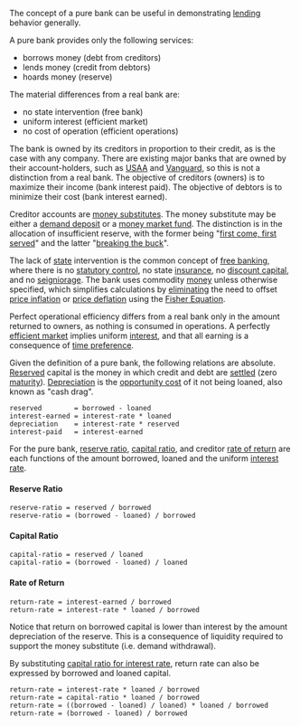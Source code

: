 The concept of a pure bank can be useful in demonstrating [lending](Glossary#lend) behavior generally.

A pure bank provides only the following services:

* borrows money (debt from creditors)
* lends money (credit from debtors)
* hoards money (reserve)

The material differences from a real bank are:

* no state intervention (free bank)
* uniform interest (efficient market)
* no cost of operation (efficient operations)

The bank is owned by its creditors in proportion to their credit, as is the case with any company. There are existing major banks that are owned by their account-holders, such as [USAA](https://www.usaa.com) and [Vanguard](https://investor.vanguard.com), so this is not a distinction from a real bank. The objective of creditors (owners) is to maximize their income (bank interest paid). The objective of debtors is to minimize their cost (bank interest earned).

Creditor accounts are [money substitutes](https://wiki.mises.org/wiki/Money_substitutes). The money substitute may be either a [demand deposit](https://en.wikipedia.org/wiki/Demand_deposit) or a [money market fund](https://en.wikipedia.org/wiki/Money_market_fund). The distinction is in the allocation of insufficient reserve, with the former being "[first come, first served](https://en.wikipedia.org/wiki/Bank_run)" and the latter "[breaking the buck](https://en.wikipedia.org/wiki/Money_market_fund#Breaking_the_buck)".

The lack of [state](Glossary#state) intervention is the common concept of [free banking](https://en.wikipedia.org/wiki/Free_banking), where there is no [statutory control](https://en.wikipedia.org/wiki/Federal_Reserve), no state [insurance](https://www.fdic.gov), no [discount capital](https://en.wikipedia.org/wiki/Discount_window), and no [seigniorage](https://en.wikipedia.org/wiki/Seigniorage). The bank uses commodity [money](Money-Taxonomy) unless otherwise specified, which simplifies calculations by [eliminating](Inflation-Principle) the need to offset [price inflation](https://en.wikipedia.org/wiki/Inflation) or [price deflation](https://en.wikipedia.org/wiki/Deflation) using the [Fisher Equation](https://en.wikipedia.org/wiki/Fisher_equation).

Perfect operational efficiency differs from a real bank only in the amount returned to owners, as nothing is consumed in operations. A perfectly [efficient market](https://en.wikipedia.org/wiki/Efficient-market_hypothesis) implies uniform [interest](Glossary#interest), and that all earning is a consequence of [time preference](Time-Preference-Fallacy).

Given the definition of a pure bank, the following relations are absolute. [Reserved](Reserve-Definition) capital is the money in which credit and debt are [settled](https://en.wikipedia.org/wiki/Settlement_(finance)) (zero [maturity](https://en.wikipedia.org/wiki/Maturity_(finance))). [Depreciation](Depreciation-Principle) is the [opportunity cost](https://en.wikipedia.org/wiki/Opportunity_cost) of it not being loaned, also known as "cash drag".
```
reserved        = borrowed - loaned
interest-earned = interest-rate * loaned
depreciation    = interest-rate * reserved
interest-paid   = interest-earned
```
For the pure bank, [reserve ratio](https://en.wikipedia.org/wiki/Reserve_requirement), [capital ratio](https://en.wikipedia.org/wiki/Capital_requirement), and creditor [rate of return](https://en.wikipedia.org/wiki/Rate_of_return) are each functions of the amount borrowed, loaned and the uniform [interest rate](https://en.wikipedia.org/wiki/Interest_rate).
#### Reserve Ratio
```
reserve-ratio = reserved / borrowed
reserve-ratio = (borrowed - loaned) / borrowed
```
#### Capital Ratio
```
capital-ratio = reserved / loaned
capital-ratio = (borrowed - loaned) / loaned
```
#### Rate of Return
```
return-rate = interest-earned / borrowed
return-rate = interest-rate * loaned / borrowed
```
Notice that return on borrowed capital is lower than interest by the amount depreciation of the reserve. This is a consequence of liquidity required to support the money substitute (i.e. demand withdrawal).

By substituting [capital ratio for interest rate](Savings-Relation), return rate can also be expressed by borrowed and loaned capital.
```
return-rate = interest-rate * loaned / borrowed
return-rate = capital-ratio * loaned / borrowed
return-rate = ((borrowed - loaned) / loaned) * loaned / borrowed
return-rate = (borrowed - loaned) / borrowed
```